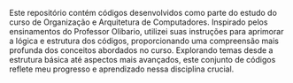 Este repositório contém códigos desenvolvidos como parte do estudo do curso de Organização e Arquitetura de Computadores. Inspirado pelos ensinamentos do Professor Olibario, utilizei suas instruções para aprimorar a lógica e estrutura dos códigos, proporcionando uma compreensão mais profunda dos conceitos abordados no curso. Explorando temas desde a estrutura básica até aspectos mais avançados, este conjunto de códigos reflete meu progresso e aprendizado nessa disciplina crucial.